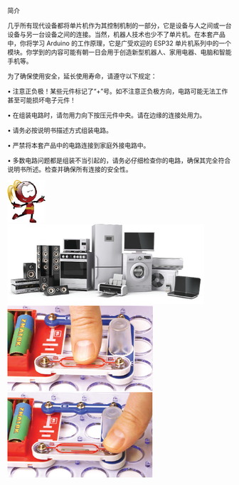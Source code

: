 简介

几乎所有现代设备都将单片机作为其控制机制的一部分，它是设备与人之间或一台设备与另一台设备之间的连接。当然，机器人技术也少不了单片机。在本套产品中，你将学习 Arduino 的工作原理，它是广受欢迎的 ESP32 单片机系列中的一个模块。你学到的内容可能有朝一日会用于创造新型机器人、家用电器、电脑和智能手机等。

为了确保使用安全，延长使用寿命，请遵守以下规定：


• 注意正负极！某些元件标记了“+”号。如不注意正负极方向，电路可能无法工作甚至可能损坏电子元件！


• 在组装电路时，请勿用力向下按压元件中央。请在边缘的连接处用力。


• 请务必按说明书描述方式组装电路。


• 严禁将本套产品中的电路连接到家庭外接电路中。


• 多数电路问题都是组装不当引起的，请务必仔细检查你的电路，确保其完全符合说明书所述。检查并确保所有连接的安全性。

![](004p1.png)
![](004p2.png)
![](004p3.png)
![](004p5.png)
